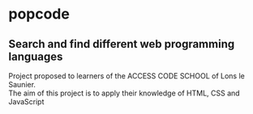 # popcode

## Search and find different web programming languages

Project proposed to learners of the ACCESS CODE SCHOOL of Lons le Saunier.  
The aim of this project is to apply their knowledge of HTML, CSS and JavaScript